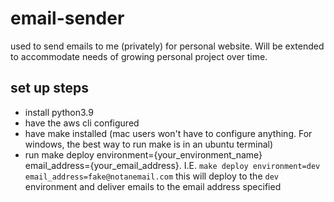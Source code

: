 # email-sender
used to send emails to me (privately) for personal website. Will be extended to accommodate needs of growing personal project over time. 


## set up steps
- install python3.9
- have the aws cli configured
- have make installed (mac users won't have to configure anything. For windows, the best way to run make is in an ubuntu terminal)
- run make deploy environment={your_environment_name} email_address={your_email_address}. I.E. `make deploy environment=dev email_address=fake@notanemail.com` this will deploy to the `dev` environment and deliver emails to the email address specified



